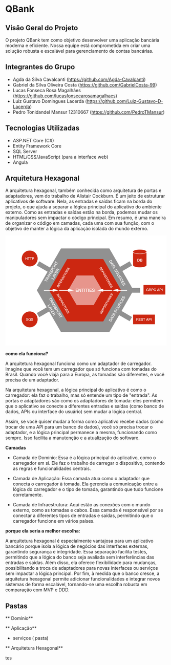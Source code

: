# QBank

## Visão Geral do Projeto

O projeto QBank tem como objetivo desenvolver uma aplicação bancária moderna e eficiente. Nossa equipe está comprometida em criar uma solução robusta e escalável para gerenciamento de contas bancárias.

## Integrantes do Grupo

- Agda da Silva Cavalcanti (https://github.com/Agda-Cavalcanti)
- Gabriel da Silva Oliveira Costa (https://github.com/GabrielCosta-99)
- Lucas Fonseca Rosa Magalhães (https://github.com/lucasfonsecarosamagalhaes)
- Luiz Gustavo Domingues Lacerda (https://github.com/Luiz-Gustavo-D-Lacerda)
- Pedro Tonidandel Mansur 12310667 (https://github.com/PedroTMansur)

## Tecnologias Utilizadas

- ASP.NET Core (C#)
- Entity Framework Core
- SQL Server
- HTML/CSS/JavaScript (para a interface web)
- Angula 

## Arquitetura Hexagonal 


A arquitetura hexagonal, também conhecida como arquitetura de portas e adaptadores, vem do trabalho de Alistair Cockburn. É um jeito de estruturar aplicativos de software. Nela, as entradas e saídas ficam na borda do projeto, o que ajuda a separar a lógica principal do aplicativo do ambiente externo. Como as entradas e saídas estão na borda, podemos mudar os manipuladores sem impactar o código principal. Em resumo, é uma maneira de organizar o código em camadas, cada uma com sua função, com o objetivo de manter a lógica da aplicação isolada do mundo externo.

![alt text](image-2.png)

**como ela funciona?**

A arquitetura hexagonal funciona como um adaptador de carregador. Imagine que você tem um carregador que só funciona com tomadas do Brasil. Quando você viaja para a Europa, as tomadas são diferentes, e você precisa de um adaptador.

Na arquitetura hexagonal, a lógica principal do aplicativo é como o carregador: ela faz o trabalho, mas só entende um tipo de "entrada". As portas e adaptadores são como os adaptadores de tomada: eles permitem que o aplicativo se conecte a diferentes entradas e saídas (como banco de dados, APIs ou interface do usuário) sem mudar a lógica central.

Assim, se você quiser mudar a forma como aplicativo recebe dados (como trocar de uma API para um banco de dados), você só precisa trocar o adaptador, e a lógica principal permanece a mesma, funcionando como sempre. Isso facilita a manutenção e a atualização do software.

**Camadas**

- Camada de Domínio: Essa é a lógica principal do aplicativo, como o carregador em si. Ele faz o trabalho de carregar o dispositivo, contendo as regras e funcionalidades centrais.

- Camada de Aplicação: Essa camada atua como o adaptador que conecta o carregador à tomada. Ela gerencia a comunicação entre a lógica do carregador e o tipo de tomada, garantindo que tudo funcione corretamente.

- Camada de Infraestrutura: Aqui estão as conexões com o mundo externo, como as tomadas e cabos. Essa camada é responsável por se conectar a diferentes tipos de entradas e saídas, permitindo que o carregador funcione em vários países.

**porque ela seria a melhor escolha:**

A arquitetura hexagonal é especialmente vantajosa para um aplicativo bancário porque isola a lógica de negócios das interfaces externas, garantindo segurança e integridade. Essa separação facilita testes, permitindo que a lógica do banco seja avaliada sem interferências das entradas e saídas. Além disso, ela oferece flexibilidade para mudanças, possibilitando a troca de adaptadores para novas interfaces ou serviços sem impactar a lógica principal. Por fim, à medida que o banco cresce, a arquitetura hexagonal permite adicionar funcionalidades e integrar novos sistemas de forma escalável, tornando-se uma escolha robusta em comparação com MVP e DDD.

## Pastas 

** Dominio**
 
** Aplicação**

- serviços ( pasta)

** Arquitetura Hexagonal**

tes
